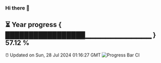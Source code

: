 ### Hi there 👋
⏳ Year progress { █████████████████▁▁▁▁▁▁▁▁▁▁▁▁▁ } 57.12 %
---
⏰ Updated on Sun, 28 Jul 2024 01:16:27 GMT
![Progress Bar CI](https://github.com/liununu/liununu/workflows/Progress%20Bar%20CI/badge.svg)
